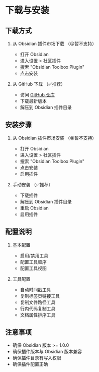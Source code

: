 # 下载与安装

## 下载方式

1. 从 Obsidian 插件市场下载 （😜暂不支持）
   - 打开 Obsidian
   - 进入设置 > 社区插件
   - 搜索 "Obsidian Toolbox Plugin"
   - 点击安装

2. 从 GitHub 下载 （✅推荐）
   - 访问 [GitHub 仓库](https://github.com/TracingOrigins/obsidian-toolbox-plugin)
   - 下载最新版本
   - 解压到 Obsidian 插件目录

## 安装步骤

1. 从 Obsidian 插件市场安装 （😜暂不支持）
   - 打开 Obsidian
   - 进入设置 > 社区插件
   - 搜索 "Obsidian Toolbox Plugin"
   - 点击安装
   - 启用插件

2. 手动安装 （✅推荐）
   - 下载插件
   - 解压到 Obsidian 插件目录
   - 重启 Obsidian
   - 启用插件

## 配置说明

1. 基本配置
   - 启用/禁用工具
   - 配置工具顺序
   - 配置工具视图

2. 工具配置
   - 自动时间戳工具
   - 复制标签页链接工具
   - 复制文件路径工具
   - 行内代码复制工具
   - 文档属性排序工具

## 注意事项

- 确保 Obsidian 版本 >= 1.0.0
- 确保插件版本与 Obsidian 版本兼容
- 确保插件目录有写入权限
- 确保插件配置正确

